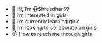 - 👋 Hi, I’m @Shreedhar69
- 👀 I’m interested in girls
- 🌱 I’m currently learning girls
- 💞️ I’m looking to collaborate on girls
- 📫 How to reach me through girls

<!---
Shreedhar69/Shreedhar69 is a ✨ special ✨ repository because its `README.md` (this file) appears on your GitHub profile.
You can click the Preview link to take a look at your changes.
--->
